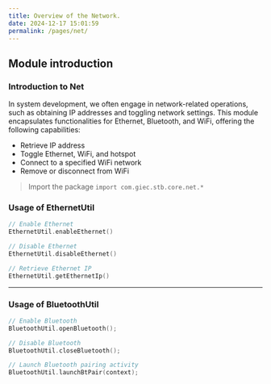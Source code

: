 ```yaml
---
title: Overview of the Network.
date: 2024-12-17 15:01:59
permalink: /pages/net/
---
```

## Module introduction

### Introduction to Net

In system development, we often engage in network-related operations, such as obtaining IP addresses and toggling network settings. This module encapsulates functionalities for Ethernet, Bluetooth, and WiFi, offering the following capabilities:

- Retrieve IP address
- Toggle Ethernet, WiFi, and hotspot
- Connect to a specified WiFi network
- Remove or disconnect from WiFi

> Import the package `import com.giec.stb.core.net.*`

### Usage of EthernetUtil

```kotlin
// Enable Ethernet
EthernetUtil.enableEthernet()

// Disable Ethernet
EthernetUtil.disableEthernet()

// Retrieve Ethernet IP
EthernetUtil.getEthernetIp()
```

-------------------------------------------------------------------

### Usage of BluetoothUtil

```kotlin
// Enable Bluetooth
BluetoothUtil.openBluetooth();

// Disable Bluetooth
BluetoothUtil.closeBluetooth();

// Launch Bluetooth pairing activity
BluetoothUtil.launchBtPair(context);
```

